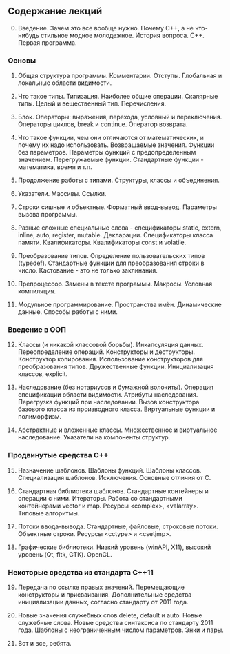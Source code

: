 ## Содержание лекций

0. Введение. Зачем это все вообще нужно. Почему C++, а не что-нибудь стильное модное молодежное. История вопроса. C++. Первая программа.

### Основы

1. Общая структура программы. Комментарии. Отступы. Глобальная и локальные области видимости.

2. Что такое типы. Типизация. Наиболее общие операции. Скалярные типы. Целый и вещественный тип. Перечисления. 

3. Блок. Операторы: выражения, перехода, условный и переключения. Операторы циклов, break и continue. Оператор возврата.

4. Что такое функции, чем они отличаются от математических, и почему их надо использовать. Возвращаемые значения. Функции без параметров. Параметры функций с предопределенным значением. Перегружаемые функции. Стандартные функции - математика, время и т.п.

5. Продолжение работы с типами. Структуры, классы и объединения.

6. Указатели. Массивы. Ссылки.

7. Строки сишные и объектные. Форматный ввод-вывод. Параметры вызова программы.

8. Разные сложные специальные слова - спецификаторы static, extern, inline, auto, register, mutable. Декларации. Спецификаторы класса памяти. Квалификаторы. Квалификаторы const и volatile.

9. Преобразование типов. Определение пользовательских типов (typedef). Стандартные функции для преобразования строки в число. Кастование - это не только заклинания.

10. Препроцессор. Замены в тексте программы. Макросы. Условная компиляция.

11. Модульное программирование. Пространства имён. Динамические данные. Способы работы с ними.

### Введение в ООП

12. Классы (и никакой классовой борьбы). Инкапсуляция данных. Переопределение операций. Конструкторы и деструкторы. Конструктор копирования. Использование конструкторов для преобразования типов. Дружественные функции. Инициализация классов, explicit.

13. Наследование (без нотариусов и бумажной волокиты). Операция спецификации области видимости. Атрибуты наследования. Перегрузка функций при наследовании. Вызов конструктора базового класса из производного класса. Виртуальные функции и полиморфизм.

14. Абстрактные и вложенные классы. Множественное и виртуальное наследование. Указатели на компоненты структур.

### Продвинутые средства C++

15. Назначение шаблонов. Шаблоны функций. Шаблоны классов. Специализация шаблонов. Исключения. Основные отличия от C.

16. Стандартная библиотека шаблонов. Стандартные контейнеры и операции с ними. Итераторы. Работа со стандартными контейнерами vector и map. Ресурсы \<complex>, \<valarray>. Типовые алгоритмы.

17. Потоки ввода-вывода. Стандартные, файловые, строковые потоки. Объектные строки. Ресурсы \<cctype> и \<csetjmp>.

18. Графические библиотеки. Низкий уровень (winAPI, X11), высокий уровень (Qt, fltk, GTK). OpenGL.

### Некоторые средства из стандарта C++11 
<!--TODO: перенести средства из стандарта C++11 в соответствующие разделы -->

19. Передача по ссылке правых значений. Перемещающие конструкторы и присваивания. Дополнительные средства инициализации данных, согласно стандарту от 2011 года.

20. Новые значения служебных слов delete, default и auto. Новые служебные слова. Новые средства синтаксиса по стандарту 2011 года. Шаблоны с неограниченным числом параметров. Энки и пары.

21. Вот и все, ребята.
